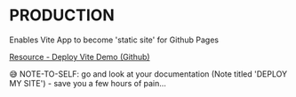 # PRODUCTION
Enables Vite App to become 'static site' for Github Pages

[Resource - Deploy Vite Demo (Github)](https://github.com/sitek94/vite-deploy-demo)

😅 NOTE-TO-SELF: go and look at your documentation (Note titled 'DEPLOY MY SITE') - save you a few hours of pain...
